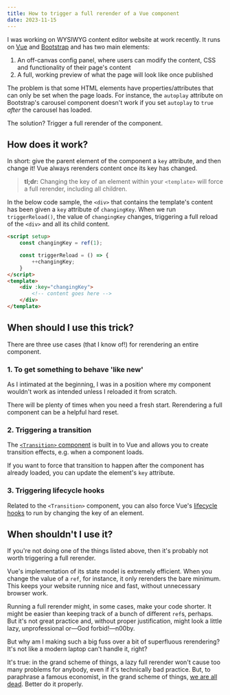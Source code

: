 ```yaml
---
title: How to trigger a full rerender of a Vue component
date: 2023-11-15
---
```


I was working on WYSIWYG content editor website at work recently. It runs on [Vue](https://vuejs.org/) and [Bootstrap](https://getbootstrap.com/) and has two main elements:

1. An off-canvas config panel, where users can modify the content, CSS and functionality of their page's content
2. A full, working preview of what the page will look like once published

The problem is that some HTML elements have properties/attributes that can only be set when the page loads. For instance, the `autoplay` attribute on Bootstrap's carousel component doesn't work if you set `autoplay` to `true` _after_ the carousel has loaded.

The solution? Trigger a full rerender of the component.

## How does it work?

In short: give the parent element of the component a `key` attribute, and then change it! Vue always rerenders content once its key has changed.

>
> **tl;dr:** Changing the key of an element within your `<template>` will force a full rerender, including all children.
>

In the below code sample, the `<div>` that contains the template's content has been given a `key` attribute of `changingKey`. When we run `triggerReload()`, the value of `changingKey` changes, triggering a full reload of the `<div>` and all its child content.

```html
<script setup>
    const changingKey = ref(1);

    const triggerReload = () => {
        ++changingKey;
    }
</script>
<template>
    <div :key="changingKey">
        <!-- content goes here -->
    </div>
</template>
```

## When should I use this trick?

There are three use cases (that I know of!) for rerendering an entire component.

### 1. To get something to behave 'like new'

As I intimated at the beginning, I was in a position where my component wouldn't work as intended unless I reloaded it from scratch.

There will be plenty of times when you need a fresh start. Rerendering a full component can be a helpful hard reset.

### 2. Triggering a transition

The [`<Transition>` component](https://vuejs.org/guide/built-ins/transition.html#the-transition-component) is built in to Vue and allows you to create transition effects, e.g. when a component loads.

If you want to force that transition to happen after the component has already loaded, you can update the element's `key` attribute.

### 3. Triggering lifecycle hooks

Related to the `<Transition>` component, you can also force Vue's [lifecycle hooks](https://vuejs.org/guide/essentials/lifecycle.html) to run by changing the key of an element.

## When shouldn't I use it?

If you're not doing one of the things listed above, then it's probably not worth triggering a full rerender.

Vue's implementation of its state model is extremely efficient. When you change the value of a `ref`, for instance, it only rerenders the bare minimum. This keeps your website running nice and fast, without unnecessary browser work.

Running a full rerender might, in some cases, make your code shorter. It might be easier than keeping track of a bunch of different `ref`s, perhaps. But it's not great practice and, without proper justification, might look a little lazy, unprofessional or&mdash;God forbid!&mdash;n00by.

But why am I making such a big fuss over a bit of superfluous rerendering? It's not like a modern laptop can't handle it, right?

It's true: in the grand scheme of things, a lazy full rerender won't cause too many problems for anybody, even if it's technically bad practice. But, to paraphrase a famous economist, in the grand scheme of things, [we are all dead](https://blogs.worldbank.org/impactevaluations/how-long-long-run). Better do it properly.

